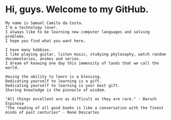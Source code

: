   # Hi, guys. Welcome to my GitHub.
  
  
    My name is Samuel Camilo da Costa.
    I'm a technology lover. 
    I always like to be learning new computer languages and solving problems.
    I hope you find what you want here.
    
    I have many hobbies.
    I like playing guitar, listen music, studying phylosophy, watch random documentaries, animes and series.
    I dream of knowing one day this immensity of lands that we call the world.
    
    Having the ability to learn is a blessing.
    Dedicating yourself to learning is a gift.
    Dedicating yourself to learning is your best gift.
    Sharing knowledge is the pinnacle of wisdom.
    
    "All things excellent are as difficult as they are rare." - Baruch Espinosa
    "The reading of all good books is like a conversation with the finest minds of past centuries" - René Descartes
